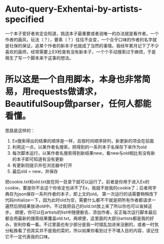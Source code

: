 # Auto-query-Exhentai-by-artists-specified
一个本子爱好者肯定会知道，挑选本子最重要或者说唯一的办法就是看作者。一个作者的画风，玩法（？），要素（？）往往不会变，一个合乎口味的作者的名字就是社保的保证，追某个作者的新本子也就成了当然的事情。我经年累月记下了不少喜欢的画师，经常需要上EX检查有没有新本子，一个个手动搜索过于麻烦，于是萌生了写一个脚本来干这事的想法。
# 所以这是一个自用脚本，本身也非常简易，用requests做请求，BeautifulSoup做parser，任何人都能看懂。
思路是这样的：
1. Ex搜索得出的结果的顺序是一样，且按时间顺序排列，新更新的项会在前面
2. 利用这一点，以某作者名搜索，把得到的一系列本子名保存下来作为old
3. 每次脚本运行，以某作者名搜索得到新结果new，看new与old相比有没有新的本子即可知道有没有更新
4. 有更新则提示并在浏览器中打开
5. 最后old = new，并保存

把cookie.txt和old.txt放在同一目录下就可以运行了。前者是你用于进入Ex的cookie，要是你不会这个你肯定也进不了Ex，我就不放我的cookie了；后者用字典存为json保存一系列作者的本子，即上文的old。
第一次运行的话需要稍稍改下代码initialize一下，因为此时old为空，需要什么都不干就是把所有作者都请求一遍然后把结果放进old中。不过我把自己的old.txt放上来了所以你也可以省掉这步。
顺便，你可以在artists的list中随便删去、添加作者，反正每次运行脚本最后都会用最新的搜索结果覆盖old.txt。再顺便，这里面的大部分artists都是我的好み，安利你看一看。不过里面也有少部分是我一时错乱加进来没删的，或者一时気分転換看了但其实并不是我的菜的，所以如果你看到过于不堪入目的内容，请记住它不一定代表我的口味。

